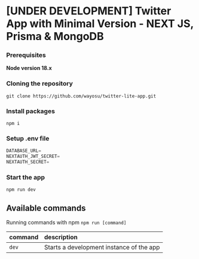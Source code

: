 # [UNDER DEVELOPMENT] Twitter App with Minimal Version - NEXT JS, Prisma & MongoDB

### Prerequisites

**Node version 18.x**

### Cloning the repository

```shell
git clone https://github.com/wayosu/twitter-lite-app.git
```

### Install packages

```shell
npm i
```

### Setup .env file

```js
DATABASE_URL=
NEXTAUTH_JWT_SECRET=
NEXTAUTH_SECRET=
```

### Start the app

```shell
npm run dev
```

## Available commands

Running commands with npm `npm run [command]`

| command | description                              |
| :------ | :--------------------------------------- |
| `dev`   | Starts a development instance of the app |
